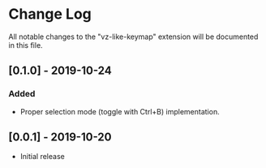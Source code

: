 # Change Log

All notable changes to the "vz-like-keymap" extension will be documented in this file.

## [0.1.0] - 2019-10-24
### Added
- Proper selection mode (toggle with Ctrl+B) implementation.

## [0.0.1] - 2019-10-20

- Initial release
